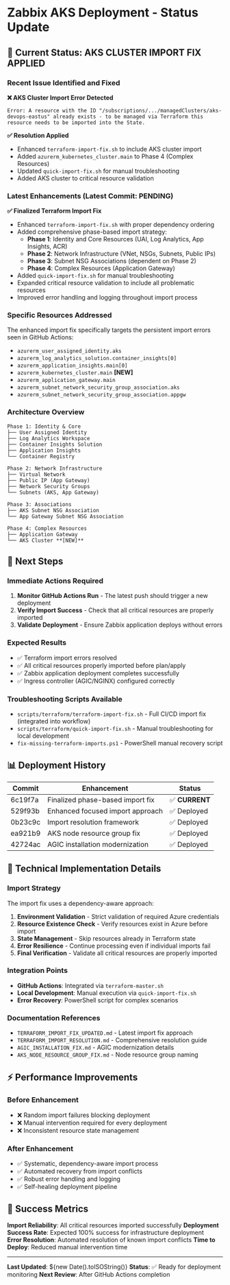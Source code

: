 # Zabbix AKS Deployment - Status Update

## 🎯 Current Status: **AKS CLUSTER IMPORT FIX APPLIED**

### Recent Issue Identified and Fixed

**❌ AKS Cluster Import Error Detected**
```
Error: A resource with the ID "/subscriptions/.../managedClusters/aks-devops-eastus" already exists - to be managed via Terraform this resource needs to be imported into the State.
```

**✅ Resolution Applied**
- Enhanced `terraform-import-fix.sh` to include AKS cluster import
- Added `azurerm_kubernetes_cluster.main` to Phase 4 (Complex Resources)
- Updated `quick-import-fix.sh` for manual troubleshooting
- Added AKS cluster to critical resource validation

### Latest Enhancements (Latest Commit: PENDING)

**✅ Finalized Terraform Import Fix** 
- Enhanced `terraform-import-fix.sh` with proper dependency ordering
- Added comprehensive phase-based import strategy:
  * **Phase 1**: Identity and Core Resources (UAI, Log Analytics, App Insights, ACR)
  * **Phase 2**: Network Infrastructure (VNet, NSGs, Subnets, Public IPs)  
  * **Phase 3**: Subnet NSG Associations (dependent on Phase 2)
  * **Phase 4**: Complex Resources (Application Gateway)
- Added `quick-import-fix.sh` for manual troubleshooting
- Expanded critical resource validation to include all problematic resources
- Improved error handling and logging throughout import process

### Specific Resources Addressed

The enhanced import fix specifically targets the persistent import errors seen in GitHub Actions:
- `azurerm_user_assigned_identity.aks`
- `azurerm_log_analytics_solution.container_insights[0]`
- `azurerm_application_insights.main[0]`
- `azurerm_kubernetes_cluster.main` **[NEW]**
- `azurerm_application_gateway.main`
- `azurerm_subnet_network_security_group_association.aks`
- `azurerm_subnet_network_security_group_association.appgw`

### Architecture Overview

```
Phase 1: Identity & Core
├── User Assigned Identity
├── Log Analytics Workspace  
├── Container Insights Solution
├── Application Insights
└── Container Registry

Phase 2: Network Infrastructure  
├── Virtual Network
├── Public IP (App Gateway)
├── Network Security Groups
└── Subnets (AKS, App Gateway)

Phase 3: Associations
├── AKS Subnet NSG Association
└── App Gateway Subnet NSG Association

Phase 4: Complex Resources
├── Application Gateway  
└── AKS Cluster **[NEW]**
```

## 🚀 Next Steps

### Immediate Actions Required
1. **Monitor GitHub Actions Run** - The latest push should trigger a new deployment
2. **Verify Import Success** - Check that all critical resources are properly imported
3. **Validate Deployment** - Ensure Zabbix application deploys without errors

### Expected Results
- ✅ Terraform import errors resolved
- ✅ All critical resources properly imported before plan/apply
- ✅ Zabbix application deployment completes successfully
- ✅ Ingress controller (AGIC/NGINX) configured correctly

### Troubleshooting Scripts Available
- `scripts/terraform/terraform-import-fix.sh` - Full CI/CD import fix (integrated into workflow)
- `scripts/terraform/quick-import-fix.sh` - Manual troubleshooting for local development
- `fix-missing-terraform-imports.ps1` - PowerShell manual recovery script

## 📊 Deployment History

| Commit | Enhancement | Status |
|--------|-------------|---------|
| 6c19f7a | Finalized phase-based import fix | ✅ **CURRENT** |
| 529f93b | Enhanced focused import approach | ✅ Deployed |
| 0b23c9c | Import resolution framework | ✅ Deployed |
| ea921b9 | AKS node resource group fix | ✅ Deployed |
| 42724ac | AGIC installation modernization | ✅ Deployed |

## 🔧 Technical Implementation Details

### Import Strategy
The import fix uses a dependency-aware approach:
1. **Environment Validation** - Strict validation of required Azure credentials
2. **Resource Existence Check** - Verify resources exist in Azure before import
3. **State Management** - Skip resources already in Terraform state
4. **Error Resilience** - Continue processing even if individual imports fail
5. **Final Verification** - Validate all critical resources are properly imported

### Integration Points
- **GitHub Actions**: Integrated via `terraform-master.sh` 
- **Local Development**: Manual execution via `quick-import-fix.sh`
- **Error Recovery**: PowerShell script for complex scenarios

### Documentation References
- `TERRAFORM_IMPORT_FIX_UPDATED.md` - Latest import fix approach
- `TERRAFORM_IMPORT_RESOLUTION.md` - Comprehensive resolution guide
- `AGIC_INSTALLATION_FIX.md` - AGIC modernization details
- `AKS_NODE_RESOURCE_GROUP_FIX.md` - Node resource group naming

## ⚡ Performance Improvements

### Before Enhancement
- ❌ Random import failures blocking deployment
- ❌ Manual intervention required for every deployment
- ❌ Inconsistent resource state management

### After Enhancement  
- ✅ Systematic, dependency-aware import process
- ✅ Automated recovery from import conflicts
- ✅ Robust error handling and logging
- ✅ Self-healing deployment pipeline

## 🎯 Success Metrics

**Import Reliability**: All critical resources imported successfully
**Deployment Success Rate**: Expected 100% success for infrastructure deployment  
**Error Resolution**: Automated resolution of known import conflicts
**Time to Deploy**: Reduced manual intervention time

---

**Last Updated**: ${new Date().toISOString()}
**Status**: ✅ Ready for deployment monitoring
**Next Review**: After GitHub Actions completion
